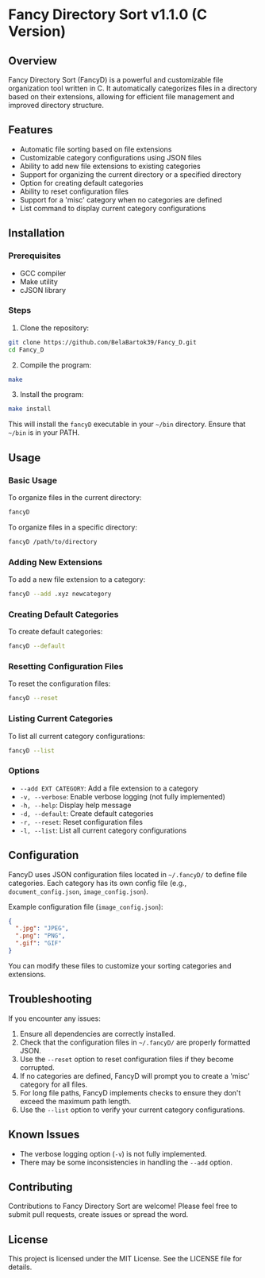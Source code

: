 # Fancy Directory Sort v1.1.0 (C Version)

## Overview

Fancy Directory Sort (FancyD) is a powerful and customizable file organization tool written in C. It automatically categorizes files in a directory based on their extensions, allowing for efficient file management and improved directory structure.

## Features

- Automatic file sorting based on file extensions
- Customizable category configurations using JSON files
- Ability to add new file extensions to existing categories
- Support for organizing the current directory or a specified directory
- Option for creating default categories
- Ability to reset configuration files
- Support for a 'misc' category when no categories are defined
- List command to display current category configurations

## Installation

### Prerequisites

- GCC compiler
- Make utility
- cJSON library

### Steps

1. Clone the repository:
```bash
git clone https://github.com/BelaBartok39/Fancy_D.git
cd Fancy_D
```

2. Compile the program:
```bash
make
```

3. Install the program:
```bash
make install
```

This will install the `fancyD` executable in your `~/bin` directory. Ensure that `~/bin` is in your PATH.

## Usage

### Basic Usage
To organize files in the current directory:
```bash
fancyD
```

To organize files in a specific directory:
```bash
fancyD /path/to/directory
```

### Adding New Extensions
To add a new file extension to a category:
```bash
fancyD --add .xyz newcategory
```

### Creating Default Categories
To create default categories:
```bash
fancyD --default
```

### Resetting Configuration Files
To reset the configuration files:
```bash
fancyD --reset
```

### Listing Current Categories
To list all current category configurations:
```bash
fancyD --list
```

### Options

- `--add EXT CATEGORY`: Add a file extension to a category
- `-v, --verbose`: Enable verbose logging (not fully implemented)
- `-h, --help`: Display help message
- `-d, --default`: Create default categories
- `-r, --reset`: Reset configuration files
- `-l, --list`: List all current category configurations

## Configuration
FancyD uses JSON configuration files located in `~/.fancyD/` to define file categories. Each category has its own config file (e.g., `document_config.json`, `image_config.json`).

Example configuration file (`image_config.json`):
```json
{
  ".jpg": "JPEG",
  ".png": "PNG",
  ".gif": "GIF"
}
```
You can modify these files to customize your sorting categories and extensions.

## Troubleshooting

If you encounter any issues:

1. Ensure all dependencies are correctly installed.
2. Check that the configuration files in `~/.fancyD/` are properly formatted JSON.
3. Use the `--reset` option to reset configuration files if they become corrupted.
4. If no categories are defined, FancyD will prompt you to create a 'misc' category for all files.
5. For long file paths, FancyD implements checks to ensure they don't exceed the maximum path length.
6. Use the `--list` option to verify your current category configurations.

## Known Issues

- The verbose logging option (`-v`) is not fully implemented.
- There may be some inconsistencies in handling the `--add` option.

## Contributing
Contributions to Fancy Directory Sort are welcome! Please feel free to submit pull requests, create issues or spread the word.

## License
This project is licensed under the MIT License. See the LICENSE file for details.
